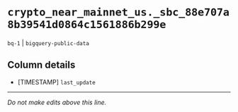 # `crypto_near_mainnet_us._sbc_88e707a8b39541d0864c1561886b299e`
`bq-1` | `bigquery-public-data`

## Column details
* [TIMESTAMP] `last_update`

-------------------------------------------------------------------------------
*Do not make edits above this line.*
